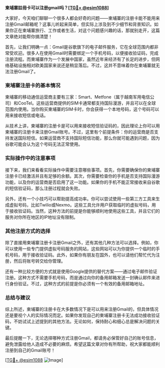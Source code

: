**柬埔寨註冊卡可以注册gmail吗？[[TG💪+ @esim1088](https://t.me/s/esim1088)]**

大家好，今天咱们聊聊一个很多人都会好奇的问题——柬埔寨的注册卡能不能用来注册Gmail邮箱呢？这事儿听起来简单，但实际上涉及到不少细节和背景知识。如果你正在柬埔寨旅行、工作或者生活，对这个问题感兴趣的话，那就别走开，这篇文章绝对能帮你搞清楚！

首先，让我们明确一点：Gmail是谷歌旗下的电子邮件服务，它在全球范围内都非常受欢迎。很多人在使用Gmail时需要绑定一个手机号码，以便接收验证码，完成注册流程。而柬埔寨作为一个发展中国家，虽然近年来经济有了长足的进步，但网络基础设施相对欧美国家来说还是稍显落后。不过，这并不意味着你在柬埔寨就无法注册Gmail了。

### 柬埔寨注册卡的基本情况

柬埔寨的移动通信运营商主要有三家：Smart、Metfone（属于越南军用电信公司）和CooTel。这些运营商提供的SIM卡通常都支持国际漫游，并且可以在全球范围内使用。当你购买柬埔寨的SIM卡时，你会获得一个本地号码，这个号码可以用来接收短信或电话。

从技术上讲，柬埔寨的注册卡是可以用来接收短信验证码的，因此理论上你可以用柬埔寨的注册卡来注册Gmail账号。不过，这里有个前提条件：你的运营商是否支持发送国际短信。如果运营商不支持国际短信功能，那么你就可能遇到问题，因为谷歌可能会认为这个号码无法正常使用。

### 实际操作中的注意事项

接下来，我们来看看实际操作中需要注意哪些事项。首先，你需要确保你的柬埔寨注册卡已经激活并且有足够的余额。其次，你需要检查你的手机是否支持国际漫游功能，以及你的运营商是否启用了这一功能。如果你的手机不能正常接收来自谷歌的短信验证码，那么注册过程就会失败。

另外，还有一个小技巧可以帮助提高成功率。你可以尝试使用一些第三方工具来生成虚拟号码，比如Twilio或Nexmo。这些工具允许用户获取临时的虚拟号码，用于接收验证码。当然，这种方法的前提是你能够顺利地使用这些工具，并且它们的服务对你所在地区的IP地址没有限制。

### 其他注册方式的选择

除了直接用柬埔寨注册卡注册Gmail之外，还有其他几种方法可以选择。例如，你可以使用一些专门提供虚拟号码服务的网站，这些网站可以为你提供一个临时的手机号码，用于接收验证码。此外，如果你有朋友在国外，也可以请他们帮忙代为注册，然后将账号转交给你管理。

还有一种比较方便的方式就是使用Google提供的替代方案——通过电子邮件验证注册。这种方式不需要手机号码，而是通过向你的备用邮箱发送一封确认邮件来进行身份验证。不过，这种方式的前提是你必须有一个有效的备用邮箱地址。

### 总结与建议

综上所述，柬埔寨的注册卡在大多数情况下是可以用来注册Gmail的，但具体情况还是要视个人的实际情况而定。如果你发现自己的柬埔寨注册卡无法成功接收验证码，不妨试试上述提到的其他方法。无论如何，保持耐心和细心总是解决问题的关键。

最后提醒一下，无论选择哪种方式注册Gmail，都请务必保管好自己的账号信息，避免泄露给他人造成不必要的麻烦。希望这篇文章对你有所帮助，祝大家都能顺利注册到自己的Gmail账号！

[[TG💪+ @esim1088](https://t.me/s/esim1088) ![Image](https://i.postimg.cc/4NQfJmqS/Snipaste-2025-05-13-00-14-12.png)]